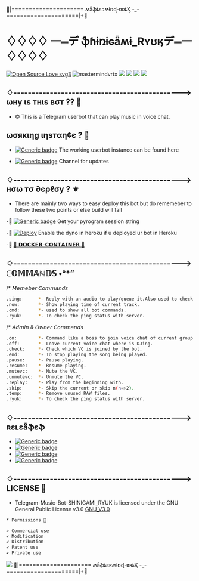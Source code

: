 🍁|===================== ʍǟֆȶɛʀʍɨռɖ-ʋʀȶӼ -_- =====================|+🍁
# ♢♢♢♢           一═デ **ֆɦɨռɨɢǟʍɨ_Rʏʊӄ**デ═一      ♢♢♢♢  
[![Open Source Love svg3](https://badges.frapsoft.com/os/v3/open-source.svg?v=103)](https://github.com/ellerbrock/open-source-badges/)
<img align="centre" src="https://img.shields.io/badge/Made%20for-VSCode-1f425f.svg" alt="mastermindvrtx"/>
<img align="centre" src="http://ForTheBadge.com/images/badges/made-with-python.svg" />
<img align="centre" src="https://img.shields.io/badge/Arch_Linux-1793D1?style=for-the-badge&logo=arch-linux&logoColor=white"/> 
<img aligh="centre" src="https://img.shields.io/badge/Maintained%3F-yes-green.svg"/>
<img src="https://telegra.ph/file/2e419eca28153982c5e54.jpg" align="centre"/>



## ♢----------------------------------------------> ωну ιѕ тнιѕ вσт ?? 🤖
 - © This is a Telegram userbot that can play music in voice chat.
## ωσякιηg ιηѕтαη¢є ? 🚀
- [![Generic badge](https://img.shields.io/badge/@vrtxmusic-group-white.svg)](https://t.me/vrtxmusic) The working userbot instance can be found here 
                                                            
- [![Generic badge](https://img.shields.io/badge/@vrtxwork-channel-white.svg)](https://t.me/vrtxwork/37) Channel for updates 

## ♢----------------------------------------------> нσω тσ ∂єρℓσу ?   ⚜️
* There are mainly two ways to easy deploy this bot but do rememeber to follow these two points or else build will fail

-🌱 [![Generic badge](https://img.shields.io/badge/REPLIT-ֆɦɨռɨɢǟʍɨ_Rʏʊӄ-white.svg)](https://replit.com/@mastermindvrtx/ShinigamiRyukPyrogramSesion#main.py) Get your pyrogram session string 

-📍 [![Deploy](https://www.herokucdn.com/deploy/button.svg)](https://heroku.com/deploy?template=https://github.com/mastermindvrtx/Telegram-Music-Bot-SHINIGAMI_RYUK.git/tree/Vrtx) Enable the dyno in heroku if u deployed ur bot in Heroku

-📍 [🐳 𝗗𝗢𝗖𝗞𝗘𝗥-𝗖𝗢𝗡𝗧𝗔𝗜𝗡𝗘𝗥 🐳](Dockerfile)

## ♢----------------------------------------------> ℂ𝕆𝕄𝕄𝔸ℕ𝔻𝕊 •°*”

/* 𝘔𝘦𝘮𝘦𝘣𝘦𝘳 𝘊𝘰𝘮𝘮𝘢𝘯𝘥𝘴
```sh
.sing:      *- Reply with an audio to play/queue it.Also used to check playlist.
.now:       *- Show playing time of current track.
.cmd:       *- used to show all bot commands.
.ryuk:      *- To check the ping status with server.
```
/* 𝘈𝘥𝘮𝘪𝘯 & 𝘖𝘸𝘯𝘦𝘳 𝘊𝘰𝘮𝘮𝘢𝘯𝘥𝘴 
```sh
.on:        *- Command like a boss to join voice chat of current group.
.off:       *- Leave current voice chat where is DJing.
.check:     *- Check which VC is joined by the bot.
.end:       *- To stop playing the song being played.
.pause:     *- Pause playing.
.resume:    *- Resume playing.
.mutevc:    *- Mute the VC.
.unmutevc:  *- Unmute the VC.
.replay:    *- Play from the beginning with.
.skip:      *- Skip the current or skip n(n=>2).
.temp:      *- Remove unused RAW files. 
.ryuk:      *- To check the ping status with server.
```


## ♢----------------------------------------------> ʀɛʟɛǟֆɛֆ
- [![Generic badge](https://img.shields.io/badge/Release-v7_Stable_Dockerized_Radio-purple.svg)](https://github.com/mastermindvrtx/Telegram-ImagetoPDF-Bot/releases/tag/v7_Stable)
- [![Generic badge](https://img.shields.io/badge/Release-v6_Stable_Dockerized-blue.svg)](https://github.com/mastermindvrtx/Telegram-ImagetoPDF-Bot/releases/tag/v6_Stable)
- [![Generic badge](https://img.shields.io/badge/Release-v7_Beta-orange.svg)](https://github.com/mastermindvrtx/Telegram-ImagetoPDF-Bot/releases/tag/v7_Beta)
- [![Generic badge](https://img.shields.io/badge/Release-init-black.svg)](https://github.com/mastermindvrtx/Telegram-ImagetoPDF-Bot/releases/tag/init)

## ♢----------------------------------------------> LICENSE 💢 
* Telegram-Music-Bot-SHINIGAMI_RYUK is licensed under the GNU General Public License v3.0 [GNU_V3.0](LICENSE)
```sh
* Permissions 💢

✔ Commercial use
✔ Modification
✔ Distribution
✔ Patent use
✔ Private use 
```

<img src="https://telegra.ph/file/2e419eca28153982c5e54.jpg" align="centre"/>
🍁|===================== ʍǟֆȶɛʀʍɨռɖ-ʋʀȶӼ -_- =====================|+🍁